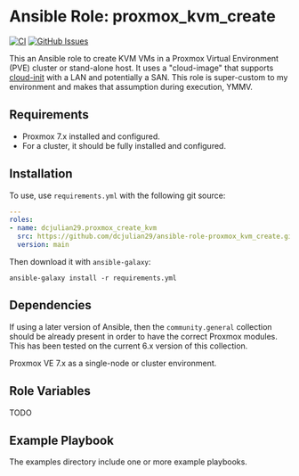 # Ansible Role: proxmox_kvm_create

[![CI](https://github.com/dcjulian29/ansible-role-proxmox_kvm_create/actions/workflows/ci.yml/badge.svg)](https://github.com/dcjulian29/ansible-role-proxmox_kvm_create/actions/workflows/ci.yml) [![GitHub Issues](https://img.shields.io/github/issues-raw/dcjulian29/ansible-role-proxmox_kvm_create.svg)](https://github.com/dcjulian29/ansible-role-proxmox_kvm_create/issues)

This an Ansible role to create KVM VMs in a Proxmox Virtual Environment (PVE) cluster or stand-alone host. It uses a "cloud-image" that supports [cloud-init](https://pve.proxmox.com/wiki/Cloud_init_Support) with a LAN and potentially a SAN. This role is super-custom to my environment and makes that assumption during execution, YMMV.

## Requirements

- Proxmox 7.x installed and configured.
- For a cluster, it should be fully installed and configured.

## Installation

To use, use `requirements.yml` with the following git source:

```yaml
---
roles:
- name: dcjulian29.proxmox_create_kvm
  src: https://github.com/dcjulian29/ansible-role-proxmox_kvm_create.git
  version: main
  ```

Then download it with `ansible-galaxy`:

```shell
ansible-galaxy install -r requirements.yml
```

## Dependencies

If using a later version of Ansible, then the `community.general` collection should be already present in order to have the correct Proxmox modules. This has been tested on the current 6.x version of this collection.

Proxmox VE 7.x as a single-node or cluster environment.

## Role Variables

TODO

## Example Playbook

The examples directory include one or more example playbooks.
